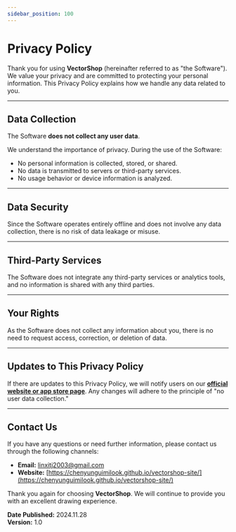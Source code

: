 ```yaml
---
sidebar_position: 100
---
```


# Privacy Policy

Thank you for using **VectorShop** (hereinafter referred to as "the Software"). We value your privacy and are committed to protecting your personal information. This Privacy Policy explains how we handle any data related to you.

---

## Data Collection

The Software **does not collect any user data**.

We understand the importance of privacy. During the use of the Software:

- No personal information is collected, stored, or shared.
- No data is transmitted to servers or third-party services.
- No usage behavior or device information is analyzed.

---

## Data Security

Since the Software operates entirely offline and does not involve any data collection, there is no risk of data leakage or misuse.

---

## Third-Party Services

The Software does not integrate any third-party services or analytics tools, and no information is shared with any third parties.

---

## Your Rights

As the Software does not collect any information about you, there is no need to request access, correction, or deletion of data.

---

## Updates to This Privacy Policy

If there are updates to this Privacy Policy, we will notify users on our **[official website or app store page](https://chenyunguimilook.github.io/vectorshop-site/)**. Any changes will adhere to the principle of "no user data collection."

---

## Contact Us

If you have any questions or need further information, please contact us through the following channels:

- **Email:** linxitj2003@gmail.com  
- **Website:** [https://chenyunguimilook.github.io/vectorshop-site/](https://chenyunguimilook.github.io/vectorshop-site/)

Thank you again for choosing **VectorShop**. We will continue to provide you with an excellent drawing experience.

**Date Published:** 2024.11.28  
**Version:** 1.0